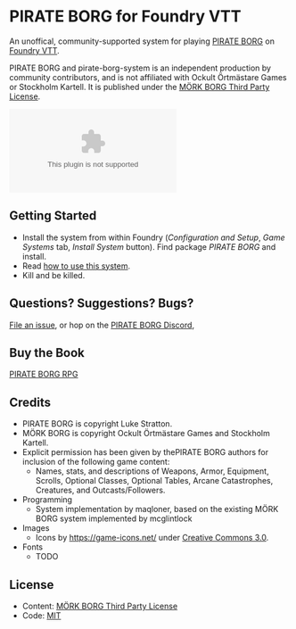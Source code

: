 # PIRATE BORG for Foundry VTT

An unoffical, community-supported system for playing [PIRATE BORG](https://www.limithron.com/pirateborg) on [Foundry VTT](http://foundryvtt.com/).

PIRATE BORG and pirate-borg-system is an independent production by community contributors, and is not affiliated with Ockult Örtmästare Games or Stockholm Kartell. It is published under the [MÖRK BORG Third Party License](https://morkborg.com/license/).

![Latest Release Download Count](https://img.shields.io/github/downloads/Limithron-Foundry-VTT/pirate-borg-system/latest/system.zip)

## Getting Started

- Install the system from within Foundry (_Configuration and Setup_, _Game Systems_ tab, _Install System_ button). Find package _PIRATE BORG_ and install.
- Read [how to use this system](https://github.com/Limithron-Foundry-VTT/pirate-borg-system/blob/main/how-to-use-this-system.md).
- Kill and be killed.

## Questions? Suggestions? Bugs?

[File an issue](https://github.com/Limithron-Foundry-VTT/pirate-borg-system/issues), or hop on the [PIRATE BORG Discord](https://discord.gg/ZbGPQ34XWU),

## Buy the Book

[PIRATE BORG RPG](https://www.limithron.com/pirateborg)

## Credits

- PIRATE BORG is copyright Luke Stratton.
- MÖRK BORG is copyright Ockult Örtmästare Games and Stockholm Kartell.
- Explicit permission has been given by thePIRATE BORG authors for inclusion of the following game content:
  - Names, stats, and descriptions of Weapons, Armor, Equipment, Scrolls, Optional Classes, Optional Tables, Arcane Catastrophes, Creatures, and Outcasts/Followers.
- Programming
  - System implementation by maqloner, based on the existing MÖRK BORG system implemented by mcglintlock
- Images
  - Icons by https://game-icons.net/ under [Creative Commons 3.0](https://creativecommons.org/licenses/by/3.0/).
- Fonts
  - TODO

## License

- Content: [MÖRK BORG Third Party License](https://morkborg.com/license/)
- Code: [MIT](https://en.wikipedia.org/wiki/MIT_License)
